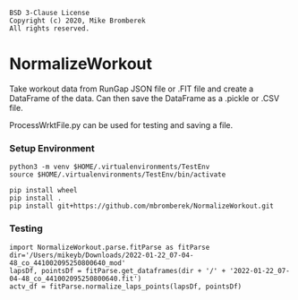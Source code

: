 ```
BSD 3-Clause License
Copyright (c) 2020, Mike Bromberek
All rights reserved.
```
# NormalizeWorkout

Take workout data from RunGap JSON file or .FIT file and create a DataFrame of the data. Can then save the DataFrame as a .pickle or .CSV file.

ProcessWrktFile.py can be used for testing and saving a file.

### Setup Environment
```
python3 -m venv $HOME/.virtualenvironments/TestEnv
source $HOME/.virtualenvironments/TestEnv/bin/activate

pip install wheel
pip install .
pip install git+https://github.com/mbromberek/NormalizeWorkout.git
```

### Testing
```
import NormalizeWorkout.parse.fitParse as fitParse
dir='/Users/mikeyb/Downloads/2022-01-22_07-04-48_co_441002095250800640_mod'
lapsDf, pointsDf = fitParse.get_dataframes(dir + '/' + '2022-01-22_07-04-48_co_441002095250800640.fit')
actv_df = fitParse.normalize_laps_points(lapsDf, pointsDf)
```

